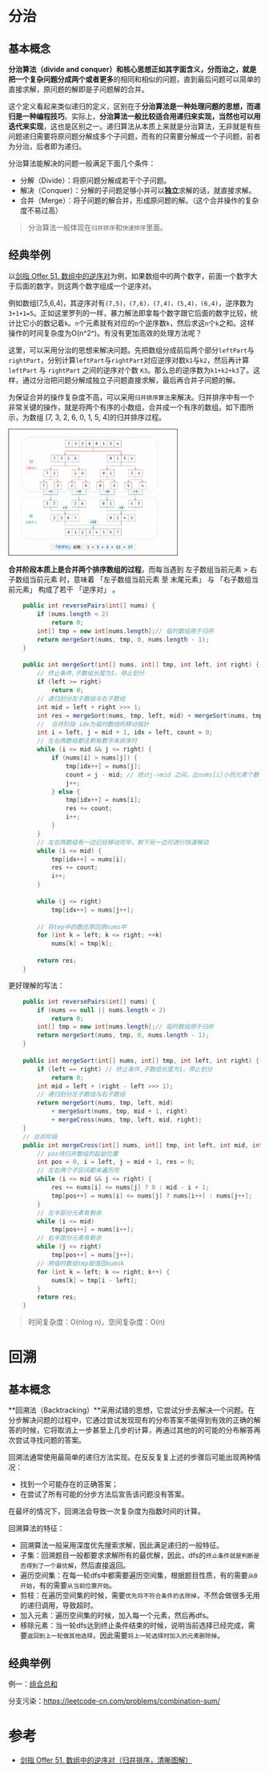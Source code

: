 # 分治

## 基本概念

**分治算法（divide and conquer）**和核心思想正如其字面含义，**分而治之**，就是把一个复杂问题分成**两个或者更多**的相同和相似的问题，直到最后问题可以简单的直接求解，原问题的解即是子问题解的合并。

这个定义看起来类似递归的定义，区别在于**分治算法是一种处理问题的思想，而递归是一种编程技巧**。实际上，**分治算法一般比较适合用递归来实现，当然也可以用迭代来实现**，这也是区别之一。递归算法从本质上来就是分治算法，无非就是有些问题递归需要将原问题分解成多个子问题，而有的只需要分解成一个子问题，前者为分治，后者即为递归。

分治算法能解决的问题一般满足下面几个条件：

* 分解（Divide）：将原问题分解成若干个子问题。
* 解决（Conquer）：分解的子问题足够小并可以**独立**求解的话，就直接求解。
* 合并（Merge）：将子问题的解合并，形成原问题的解。（这个合并操作的复杂度不易过高）

> 分治算法一般体现在`归并排序`和`快速排序`里面。

## 经典举例

以[剑指 Offer 51. 数组中的逆序对](https://leetcode-cn.com/problems/shu-zu-zhong-de-ni-xu-dui-lcof/)为例，如果数组中的两个数字，前面一个数字大于后面的数字，则这两个数字组成一个逆序对。

例如数组[7,5,6,4]，其逆序对有`(7,5)，(7,6)，(7,4)，(5,4)，(6,4)`，逆序数为`3+1+1=5`。正如这里罗列的一样，暴力解法即拿每个数字跟它后面的数字比较，统计比它小的数记着`k`。`n`个元素就有对应的`n`个逆序数`k`，然后求这`n`个`k`之和。这样操作的时间复杂度为O(n^2^)。有没有更加高效的处理方法呢？

这里，可以采用分治的思想来解决问题。先把数组分成前后两个部分`leftPart`与`rightPart`，分别计算`leftPart`与`rightPart`对应逆序对数`k1`与`k2`，然后再计算 `leftPart` 与 `rightPart` 之间的逆序对个数 `K3`。那么总的逆序数为`k1+k2+k3`了。这样，通过分治把问题分解成独立子问题直接求解，最后再合并子问题的解。

为保证合并的操作复杂度不高，可以采用`归并排序算法`来解决。归并排序中有一个非常关键的操作，就是将两个有序的小数组，合并成一个有序的数组。如下图所示，为数组 [7, 3, 2, 6, 0, 1, 5, 4]的归并排序过程。

<img src="..\..\images\algorithms\逆序对.png" alt="img" style="zoom: 33%;" />

**合并阶段本质上是合并两个排序数组的过程**，而每当遇到 左子数组当前元素 > 右子数组当前元素 时，意味着 「左子数组当前元素 至 末尾元素」 与 「右子数组当前元素」 构成了若干 「逆序对」 。

```java
    public int reversePairs(int[] nums) {
        if (nums.length < 2) 
            return 0;
        int[] tmp = new int[nums.length];// 临时数组用于归并
        return mergeSort(nums, tmp, 0, nums.length - 1);
    }

    public int mergeSort(int[] nums, int[] tmp, int left, int right) {
        // 终止条件,子数组长度为1，停止划分
        if (left >= right) 
            return 0;
        // 递归划分左子数组与右子数组
        int mid = left + right >>> 1;
        int res = mergeSort(nums, tmp, left, mid) + mergeSort(nums, tmp, mid + 1, right);
        //  合并阶段 idx为临时数组的移动指针
        int i = left, j = mid + 1, idx = left, count = 0;
        // 左右两数组都还剩有数字未排序时
        while (i <= mid && j <= right) {
            if (nums[i] > nums[j]) {
                tmp[idx++] = nums[j];
                count = j - mid; // 统计j->mid 之间，比nums[i]小的元素个数
                j++;
            } else {
                tmp[idx++] = nums[i];
                res += count;
                i++;
            }
        }
        // 左右两数组有一边已经移动完毕，剩下另一边可进行快速移动
        while (i <= mid) {
            tmp[idx++] = nums[i];
            res += count;
            i++;
        }
        
        while (j <= right) 
            tmp[idx++] = nums[j++];

        // 将tep中的数还原回原nums中
        for (int k = left; k <= right; ++k)
            nums[k] = tmp[k];
        
        return res;
    }
```

更好理解的写法：

```java
    public int reversePairs(int[] nums) {
        if (nums == null || nums.length < 2)
            return 0;
        int[] tmp = new int[nums.length];// 临时数组用于归并
        return mergeSort(nums, tmp, 0, nums.length - 1);
    }
 
    public int mergeSort(int[] nums, int[] tmp, int left, int right) {
        if (left == right) // 终止条件,子数组长度为1，停止划分
            return 0;
        int mid = left + (right - left >>> 1);
        // 递归划分左子数组与右子数组
        return mergeSort(nums, tmp, left, mid) 
            + mergeSort(nums, tmp, mid + 1, right) 
            + mergeCross(nums, tmp, left, mid, right);
    }
	// 合并阶段
    public int mergeCross(int[] nums, int[] tmp, int left, int mid, int right) {
        // pos待归并数组的起始位置
        int pos = 0, i = left, j = mid + 1, res = 0;
		// 左右两个子区间都未遍历完
        while (i <= mid && j <= right) {
            res += nums[i] <= nums[j] ? 0 : mid - i + 1;
            tmp[pos++] = nums[i] <= nums[j] ? nums[i++] : nums[j++];
        }
        // 左半部分元素有剩余
        while (i <= mid)
            tmp[pos++] = nums[i++];
		// 右半部分元素有剩余
        while (j <= right) 
            tmp[pos++] = nums[j++];
        // 用临时数组tmp赋值回numsk
        for (int k = left; k <= right; k++) {
            nums[k] = tmp[i - left];
        }
        return res;
    }
```

> 时间复杂度：O(nlog n)，空间复杂度：O(n)

# 回溯

## 基本概念

**回溯法（Backtracking）**采用试错的思想，它尝试分步去解决一个问题。在分步解决问题的过程中，它通过尝试发现现有的分布答案不能得到有效的正确的解答的时候，它将取消上一步甚至上几步的计算，再通过其他的的可能的分布解答再次尝试寻找问题的答案。

回溯法通常使用最简单的递归方法实现。在反反复复上述的步骤后可能出现两种情况：

* 找到一个可能存在的正确答案；
* 在尝试了所有可能的分步方法后宣告该问题没有答案。

在最坏的情况下，回溯法会导致一次复杂度为指数时间的计算。

回溯算法的特征：

* 回溯算法一般采用深度优先搜索求解，因此满足递归的一般特征。
* 子集：回溯题目一般都要求求解所有的最优解，因此，dfs的`终止条件就是判断是否得到了一个最优解`，然后直接返回。
* 遍历空间集：在每一轮dfs中都需要遍历空间集，根据题目性质，有的需要`从0开始`，有的需要`从当前位置开始`。
* 剪枝：在遍历空间集的时候，需要`优先将不符合条件的去除掉`，不然会做很多无用的递归调用，导致超时。
* 加入元素：遍历空间集的时候，加入每一个元素，然后再dfs。
* 移除元素：当一轮dfs达到终止条件结束的时候，说明当前选择已经完成，需要`返回到上一轮做其他选择`，因此需要`将上一轮选择时加入的元素删除掉`。

## 经典举例

例一：[组合总和](https://leetcode-cn.com/problems/combination-sum/submissions/)

分支污染：https://leetcode-cn.com/problems/combination-sum/

# 参考

* [剑指 Offer 51. 数组中的逆序对（归并排序，清晰图解）](https://leetcode-cn.com/problems/shu-zu-zhong-de-ni-xu-dui-lcof/solution/jian-zhi-offer-51-shu-zu-zhong-de-ni-xu-pvn2h/)